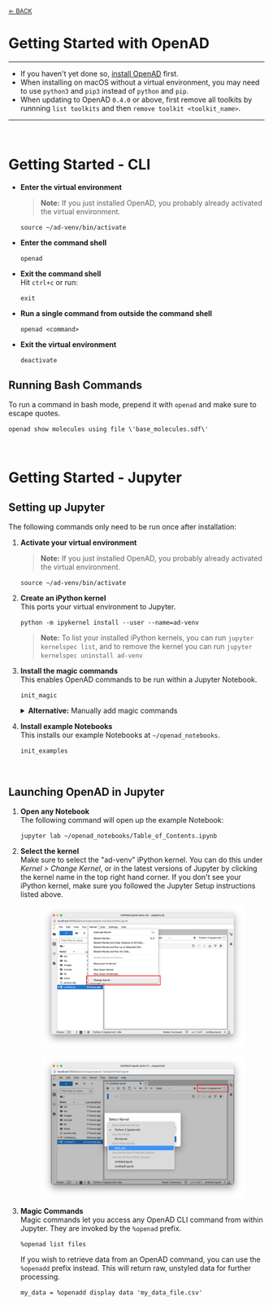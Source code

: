 <sub>[&larr; BACK](../#openad)</sub>

# Getting Started with OpenAD

---

- If you haven't yet done so, [install OpenAD](installation.md) first.
- When installing on macOS without a virtual environment, you may need to use `python3` and `pip3` instead of `python` and `pip`.
- When updating to OpenAD `0.4.0` or above, first remove all toolkits by runnning `list toolkits` and then `remove toolkit <toolkit_name>`.

---

<br>

# Getting Started - CLI

-   **Enter the virtual environment**

    > **Note:** If you just installed OpenAD, you probably already activated the virtual environment.

        source ~/ad-venv/bin/activate

-   **Enter the command shell**

        openad

-   **Exit the command shell**<br>
    Hit `ctrl+c` or run:

        exit

-   **Run a single command from outside the command shell**

        openad <command>

-   **Exit the virtual environment**<br>

        deactivate

## Running Bash Commands

To run a command in bash mode, prepend it with `openad` and make sure to escape quotes.

    openad show molecules using file \'base_molecules.sdf\'

<br>

# Getting Started - Jupyter

## Setting up Jupyter

The following commands only need to be run once after installation:

1.  **Activate your virtual environment**

    > **Note:** If you just installed OpenAD, you probably already activated the virtual environment.

        source ~/ad-venv/bin/activate

1.  **Create an iPython kernel**<br>
    This ports your virtual environment to Jupyter.

        python -m ipykernel install --user --name=ad-venv

    > **Note:** To list your installed iPython kernels, you can run `jupyter kernelspec list`, and to remove the kernel you can run `jupyter kernelspec uninstall ad-venv`

1.  **Install the magic commands**<br>
    This enables OpenAD commands to be run within a Jupyter Notebook.

        init_magic

    <details>
    <summary><b>Alternative:</b> Manually add magic commands</summary>
    <div markdown="block">

    If you don't want to activate magic commands in all Notebooks, you can instead activate them for individual Notebooks.

    -   Run `init_examples`
    -   Copy the file `~/openad_notebooks/openad.ipynb` to the same directory as the Notebook you wish to activate.
    -   In your Notebook, run this inside a code cell: `!run openad.ipynb`

    </div>
    </details>

1.  **Install example Notebooks**<br>
    This installs our example Notebooks at `~/openad_notebooks`.

        init_examples

<br>

## Launching OpenAD in Jupyter

1.  **Open any Notebook**<br>
    The following command will open up the example Notebook:

        jupyter lab ~/openad_notebooks/Table_of_Contents.ipynb

1.  **Select the kernel**<br>
    Make sure to select the "ad-venv" iPython kernel. You can do this under _Kernel > Change Kernel_, or in the latest versions of Jupyter by clicking the kernel name in the top right hand corner. If you don't see your iPython kernel, make sure you followed the Jupyter Setup instructions listed above.

    <figure>
        <a href="assets/jupyter-notebook-kernel.png" target="_blank"><img src="assets/jupyter-notebook-kernel.png"></a>
    </figure>
    <figure>
        <a href="assets/jupyter-lab-kernel.png" target="_blank"><img src="assets/jupyter-lab-kernel.png"></a>
    </figure>

2.  **Magic Commands**<br>
    Magic commands let you access any OpenAD CLI command from within Jupyter. They are invoked by the `%openad` prefix.

        %openad list files

    If you wish to retrieve data from an OpenAD command, you can use the `%openadd` prefix instead. This will return raw, unstyled data for further processing.

        my_data = %openadd display data 'my_data_file.csv'